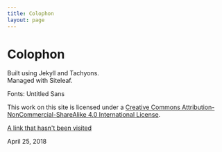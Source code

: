 ```yaml
---
title: Colophon
layout: page
---
```


# Colophon

Built using Jekyll and Tachyons.  
Managed with Siteleaf.  

Fonts: Untitled Sans  


This work on this site is licensed under a <a rel="license" href="http://creativecommons.org/licenses/by-nc-sa/4.0/" class="link hover-blue underline">Creative Commons Attribution-NonCommercial-ShareAlike 4.0 International License</a>.

[A link that hasn't been visited](http://bbc.co.uk)

April 25, 2018
